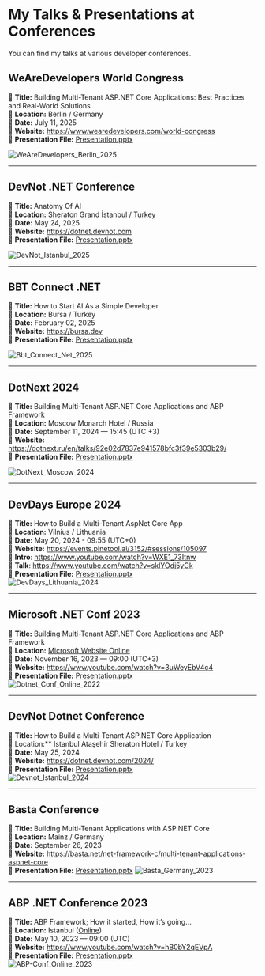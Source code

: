 # My Talks & Presentations at Conferences

You can find my talks at various developer conferences.

## WeAreDevelopers World Congress
📕 **Title:** Building Multi-Tenant ASP.NET Core Applications: Best Practices and Real-World Solutions<br />
📍 **Location:** Berlin / Germany <br />
📅 **Date:** July 11, 2025 <br />
🔗 **Website:** https://www.wearedevelopers.com/world-congress<br />
📁 **Presentation File:** [Presentation.pptx](multi-tenancy-wearedevelopers-2025_30mins.pptx)<br />

![WeAreDevelopers_Berlin_2025](/images/wearedevelopers-berlin-2025.jpg)

---

## DevNot .NET Conference 
📕 **Title:** Anatomy Of AI<br />
📍 **Location:** Sheraton Grand İstanbul / Turkey <br />
📅 **Date:** May 24, 2025 <br />
🔗 **Website:** https://dotnet.devnot.com<br />
📁 **Presentation File:** [Presentation.pptx](https://github.com/ebicoglu/devnot_dotnet_25_konf/blob/main/anatomy-of-ai.pptx)<br />

![DevNot_Istanbul_2025](/images/devnot_dotnet_conf_2025_istanbul.png)

---

## BBT Connect .NET
📕 **Title:** How to Start AI As a Simple Developer<br />
📍 **Location:** Bursa / Turkey <br />
📅 **Date:** February 02, 2025 <br />
🔗 **Website:** https://bursa.dev<br />
📁 **Presentation File:** [Presentation.pptx](ai-as-a-simple-developer-bursa-2025-02-08.pptx)<br />

![Bbt_Connect_Net_2025](/images/bursa-bbt-connect-2025.jpg) 

---

## DotNext 2024
📕 **Title:** Building Multi-Tenant ASP.NET Core Applications and ABP Framework<br />
📍 **Location:** Moscow Monarch Hotel / Russia <br />
📅 **Date:** September 11, 2024 — 15:45 (UTC +3)<br />
🔗 **Website:** https://dotnext.ru/en/talks/92e02d7837e941578bfc3f39e5303b29/<br />
📁 **Presentation File:** [Presentation.pptx](multi-tenancy-with-abp-dotnext-2024.pptx)<br/>

![DotNext_Moscow_2024](/images/dotnext_moscow_2024.jpg)

---

## DevDays Europe 2024
📕 **Title:** How to Build a Multi-Tenant AspNet Core App<br />
📍 **Location:**  Vilnius / Lithuania<br />
📅 **Date:** May 20, 2024 - 09:55 (UTC+0)<br />
🔗 **Website:** https://events.pinetool.ai/3152/#sessions/105097<br />
🔗 **Intro**: https://www.youtube.com/watch?v=WXE1_73Itnw<br />
🔗 **Talk**: https://www.youtube.com/watch?v=skIYOdj5yGk<br />
📁 **Presentation File:** [Presentation.pptx](multi-tenancy-with-abp-devdays-2024.pptx)<br />
![DevDays_Lithuania_2024](/images/devdays_europe_2024.jpg)

---


## Microsoft .NET Conf 2023
📕 **Title:** Building Multi-Tenant ASP.NET Core Applications and ABP Framework <br />
📍 **Location:** [Microsoft Website Online](https://www.dotnetconf.net/)<br />
📅 **Date:** November 16, 2023 — 09:00 (UTC+3)<br />
🔗 **Website:** https://www.youtube.com/watch?v=3uWeyEbV4c4<br />
📁 **Presentation File:** [Presentation.pptx](multi-tenancy-dotnet-conf-2023__25mins.pptx)<br />
![Dotnet_Conf_Online_2022](/images/dotnetconf-2023.jpg)


---


## DevNot Dotnet Conference
📕 **Title:** How to Build a Multi-Tenant ASP.NET Core Application<br />
📍 Location:** Istanbul Ataşehir Sheraton Hotel  / Turkey<br />
📅 **Date:** May 25, 2024 <br />
🔗 **Website:** https://dotnet.devnot.com/2024/<br />
📁 **Presentation File:** [Presentation.pptx](multi-tenancy-with-abp-devnot-2024_35mins.pptx)<br />
![Devnot_Istanbul_2024](/images/devnot_dotnetconf_istanbul_2024.jpg)


---


## Basta Conference 
📕 **Title:** Building Multi-Tenant Applications with ASP.NET Core<br />
📍 **Location:** Mainz / Germany<br />
📅 **Date:** September 26, 2023<br />
🔗 **Website:** https://basta.net/net-framework-c/multi-tenant-applications-aspnet-core<br />
📁 **Presentation File:** [Presentation.pptx](multi-tenancy-with-abp-basta-conf.pptx)
![Basta_Germany_2023](/images/basta_germany_2023.jpg)


---


## ABP .NET Conference 2023
📕 **Title:** ABP Framework; How it started, How it’s going…<br />
📍 **Location:** Istanbul ([Online](https://abp.io/conference/2023))<br />
📅 **Date:** May 10, 2023 — 09:00 (UTC)<br />
🔗 **Website:** https://www.youtube.com/watch?v=hB0bY2qEVpA<br />
📁 **Presentation File:** [Presentation.pptx](abp-conf-2023-keynote.pptx)<br />
![ABP-Conf_Online_2023](/images/abpconf-2023.jpg)

